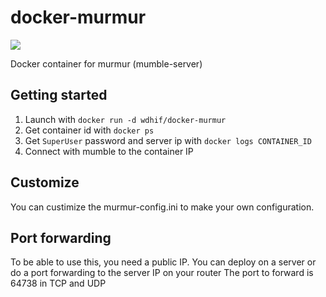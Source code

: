 # docker-murmur
[![](https://images.microbadger.com/badges/image/wdhif/docker-murmur.svg)](https://microbadger.com/images/wdhif/docker-murmur "Get your own image badge on microbadger.com")

Docker container for murmur (mumble-server)

## Getting started

1. Launch with `docker run -d wdhif/docker-murmur`
2. Get container id with `docker ps`
3. Get `SuperUser` password and server ip with `docker logs CONTAINER_ID`
4. Connect with mumble to the container IP

## Customize

You can custimize the murmur-config.ini to make your own configuration.

## Port forwarding

To be able to use this, you need a public IP.
You can deploy on a server or do a port forwarding to the server IP on your router
The port to forward is 64738 in TCP and UDP
